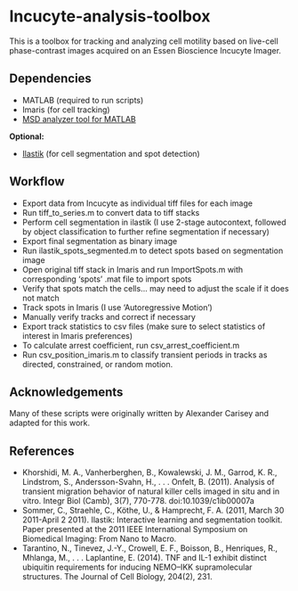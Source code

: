 # Incucyte-analysis-toolboxThis is a toolbox for tracking and analyzing cell motility based on live-cell phase-contrast images acquired on an Essen Bioscience Incucyte Imager. ## Dependencies- MATLAB (required to run scripts)- Imaris (for cell tracking)- [MSD analyzer tool for MATLAB](https://github.com/tinevez/msdanalyzer)**Optional:**- [Ilastik](http://ilastik.org/) (for cell segmentation and spot detection)## Workflow- Export data from Incucyte as individual tiff files for each image- Run tiff_to_series.m to convert data to tiff stacks- Perform cell segmentation in ilastik (I use 2-stage autocontext, followed by object classification to further refine segmentation if necessary)- Export final segmentation as binary image- Run ilastik_spots_segmented.m to detect spots based on segmentation image- Open original tiff stack in Imaris and run ImportSpots.m with corresponding ‘spots’ .mat file to import spots- Verify that spots match the cells… may need to adjust the scale if it does not match- Track spots in Imaris (I use ‘Autoregressive Motion’)- Manually verify tracks and correct if necessary- Export track statistics to csv files (make sure to select statistics of interest in Imaris preferences)- To calculate arrest coefficient, run csv_arrest_coefficient.m- Run csv_position_imaris.m to classify transient periods in tracks as directed, constrained, or random motion.## AcknowledgementsMany of these scripts were originally written by Alexander Carisey and adapted for this work.## References- Khorshidi, M. A., Vanherberghen, B., Kowalewski, J. M., Garrod, K. R., Lindstrom, S., Andersson-Svahn, H., . . . Onfelt, B. (2011). Analysis of transient migration behavior of natural killer cells imaged in situ and in vitro. Integr Biol (Camb), 3(7), 770-778. doi:10.1039/c1ib00007a- Sommer, C., Straehle, C., Köthe, U., & Hamprecht, F. A. (2011, March 30 2011-April 2 2011). Ilastik: Interactive learning and segmentation toolkit. Paper presented at the 2011 IEEE International Symposium on Biomedical Imaging: From Nano to Macro.- Tarantino, N., Tinevez, J.-Y., Crowell, E. F., Boisson, B., Henriques, R., Mhlanga, M., . . . Laplantine, E. (2014). TNF and IL-1 exhibit distinct ubiquitin requirements for inducing NEMO–IKK supramolecular structures. The Journal of Cell Biology, 204(2), 231. 